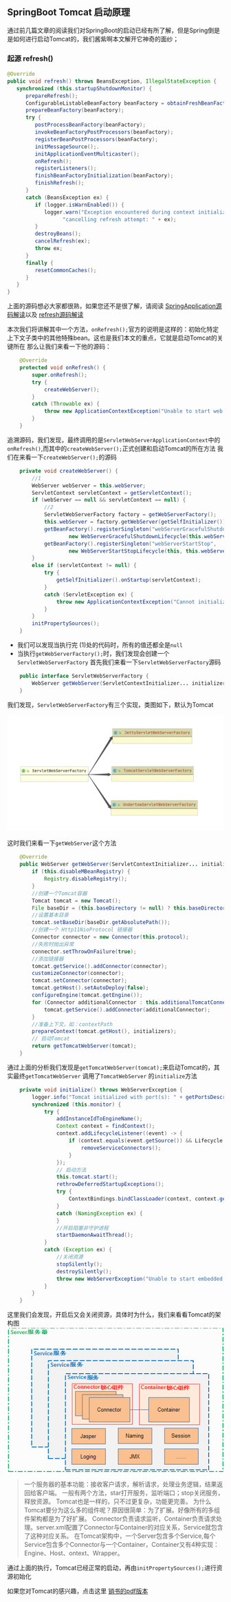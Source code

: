 ## SpringBoot Tomcat 启动原理

通过前几篇文章的阅读我们对SpringBoot的启动已经有所了解，但是Spring倒是是如何进行启动Tomcat的，我们酱紫啊本文解开它神奇的面纱；

### 起源 refresh()

```java
@Override
public void refresh() throws BeansException, IllegalStateException {
   synchronized (this.startupShutdownMonitor) {
      prepareRefresh();
      ConfigurableListableBeanFactory beanFactory = obtainFreshBeanFactory();
      prepareBeanFactory(beanFactory);
      try {
         postProcessBeanFactory(beanFactory);
         invokeBeanFactoryPostProcessors(beanFactory);
         registerBeanPostProcessors(beanFactory);
         initMessageSource();.
         initApplicationEventMulticaster();
         onRefresh();
         registerListeners();
         finishBeanFactoryInitialization(beanFactory);
         finishRefresh();
      }
      catch (BeansException ex) {
         if (logger.isWarnEnabled()) {
            logger.warn("Exception encountered during context initialization - " +
                  "cancelling refresh attempt: " + ex);
         }
         destroyBeans();
         cancelRefresh(ex);
         throw ex;
      }
      finally {
         resetCommonCaches();
      }
   }
}
```
上面的源码想必大家都很熟，如果您还不是很了解，请阅读 [SpringApplication源码解读](SpringApplication.md)以及 [refresh源码解读](refresh.md) 

本次我们将讲解其中一个方法，`onRefresh();`官方的说明是这样的：初始化特定上下文子类中的其他特殊bean。这也是我们本文的重点，它就是启动Tomcat的关键所在
那么让我们来看一下他的源码：
```java
	@Override
	protected void onRefresh() {
		super.onRefresh();
		try {
			createWebServer();
		}
		catch (Throwable ex) {
			throw new ApplicationContextException("Unable to start web server", ex);
		}
	}
```
追溯源码，我们发现，最终调用的是`ServletWebServerApplicationContext`中的`onRefresh()`,而其中的`createWebServer();`正式创建和启动Tomcat的所在方法
我们在来看一下`createWebServer();`的源码

```java
    private void createWebServer() {
        //1
    	WebServer webServer = this.webServer;
    	ServletContext servletContext = getServletContext();
    	if (webServer == null && servletContext == null) {
            //2
    		ServletWebServerFactory factory = getWebServerFactory();
    		this.webServer = factory.getWebServer(getSelfInitializer());
    		getBeanFactory().registerSingleton("webServerGracefulShutdown",
    				new WebServerGracefulShutdownLifecycle(this.webServer));
    		getBeanFactory().registerSingleton("webServerStartStop",
    				new WebServerStartStopLifecycle(this, this.webServer));
    	}
    	else if (servletContext != null) {
    		try {
    			getSelfInitializer().onStartup(servletContext);
    		}
    		catch (ServletException ex) {
    			throw new ApplicationContextException("Cannot initialize servlet context", ex);
    		}
    	}
    	initPropertySources();
    }
```
- 我们可以发现当执行完 (1)处的代码时，所有的值还都全是`null`
- 当执行`getWebServerFactory();`时，我们发现会创建一个`ServletWebServerFactory`
首先我们来看一下`ServletWebServerFactory`源码
```java
    public interface ServletWebServerFactory {
        WebServer getWebServer(ServletContextInitializer... initializers);
    }
```
我们发现，`ServletWebServerFactory`有三个实现，类图如下，默认为Tomcat

![ServletWebServerFactory](../../../../doc/spring/Servlet.png)

这时我们来看一下`getWebServer`这个方法

```java
	@Override
	public WebServer getWebServer(ServletContextInitializer... initializers) {
		if (this.disableMBeanRegistry) {
			Registry.disableRegistry();
		}
        //创建一个Tomcat容器          
		Tomcat tomcat = new Tomcat();
		File baseDir = (this.baseDirectory != null) ? this.baseDirectory : createTempDir("tomcat");
		//设置基本目录
		tomcat.setBaseDir(baseDir.getAbsolutePath());
        //创建一个 Http11NioProtocol 链接器
		Connector connector = new Connector(this.protocol);
        //失败时抛出异常
		connector.setThrowOnFailure(true);
		//添加链接器
		tomcat.getService().addConnector(connector);
		customizeConnector(connector);
		tomcat.setConnector(connector);
		tomcat.getHost().setAutoDeploy(false);
		configureEngine(tomcat.getEngine());
		for (Connector additionalConnector : this.additionalTomcatConnectors) {
			tomcat.getService().addConnector(additionalConnector);
		}
        //准备上下文，如：contextPath
		prepareContext(tomcat.getHost(), initializers);
        // 启动Tomcat
		return getTomcatWebServer(tomcat);
	}
```
通过上面的分析我们发现是`getTomcatWebServer(tomcat);`来启动Tomcat的，其实最终`getTomcatWebServer` 调用了`TomcatWebServer`
的`initialize`方法

```java
	private void initialize() throws WebServerException {
		logger.info("Tomcat initialized with port(s): " + getPortsDescription(false));
		synchronized (this.monitor) {
			try {
				addInstanceIdToEngineName();
				Context context = findContext();
				context.addLifecycleListener((event) -> {
					if (context.equals(event.getSource()) && Lifecycle.START_EVENT.equals(event.getType())) {
						removeServiceConnectors();
					}
				});
                // 启动方法
				this.tomcat.start();
				rethrowDeferredStartupExceptions();
				try {
					ContextBindings.bindClassLoader(context, context.getNamingToken(), getClass().getClassLoader());
				}
				catch (NamingException ex) {
				}
                //开启阻塞非守护进程                    
				startDaemonAwaitThread();
			}
			catch (Exception ex) {
                //关闭资源    
				stopSilently();
				destroySilently();
				throw new WebServerException("Unable to start embedded Tomcat", ex);
			}
		}
	}
```
这里我们会发现，开启后又会关闭资源，具体时为什么，我们来看看Tomcat的架构图
![Tomcat架构](../../../../doc/spring/tomcat.png)

>一个服务器的基本功能：接收客户请求，解析请求，处理业务逻辑，结果返回给客户端。
 一般有两个方法，star打开服务，监听端口；stop关闭服务，释放资源。
 Tomcat也是一样的，只不过更复杂，功能更完善。
 为什么Tomcat要分为这么多的组件呢？原因很简单：为了扩展。好像所有的多组件架构都是为了好扩展。
 Connector负责请求监听，Container负责请求处理。server.xml配置了Connector与Container的对应关系，Service就包含了这种对应关系。
 在Tomcat架构中，一个Server包含多个Service,每个Service包含多个Connector与一个Container，Container又有4种实现：Engine、Host、ontext、Wrapper。

通过上面的执行，Tomcat已经正常的启动，再由`initPropertySources();`进行资源初始化

如果您对Tomcat的感兴趣，点击这里 [销书的pdf版本](https://github.com/yanghaiji/Programmer-Learning-materials)